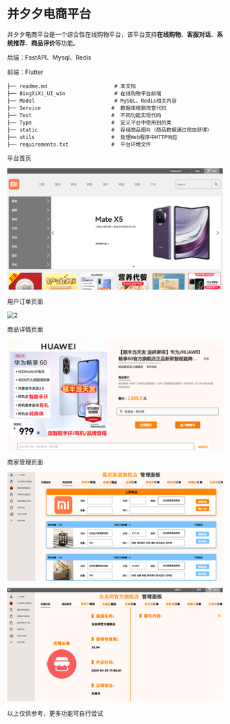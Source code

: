# 并夕夕电商平台

并夕夕电商平台是一个综合性在线购物平台，该平台支持**在线购物**、**客服对话**、**系统推荐**、**商品评价**等功能。

后端：FastAPI、Mysql、Redis

前端：Flutter

```
├── readme.md                      # 本文档
├── BingXiXi_UI_win                # 在线购物平台前端
├── Model                          # MySQL、Redis相关内容
├── Service		                  #  数据库增删改查代码   
├── Test		                  #  不同功能实现代码   
├── Type		                  #  定义平台中使用到的类  
├── static		                  #  存储商品图片（商品数据通过爬虫获得）   
├── utils		                  #  处理Web程序中HTTP响应   
├── requirements.txt		      #  平台环境文件   
```

平台首页

![1](img/fig1.png)

用户订单页面

![2](img/ig2.png)

商品详情页面

![3](img/fig3.png)

商家管理页面

![fig4](img/fig4.png)

![fig5](img/fig5.png)

以上仅供参考，更多功能可自行尝试
